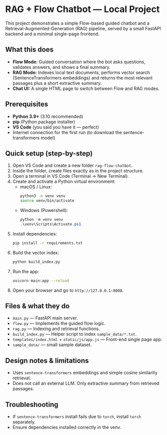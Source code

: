# RAG + Flow Chatbot — Local Project
This project demonstrates a simple Flow-based guided chatbot and a Retrieval-Augmented-Generation (RAG) pipeline, served by a small FastAPI backend and a minimal single-page frontend.

## What this does
- **Flow Mode:** Guided conversation where the bot asks questions, validates answers, and shows a final summary.
- **RAG Mode:** Indexes local text documents, performs vector search (SentenceTransformers embeddings) and returns the most relevant passages plus a short extractive summary.
- **Chat UI:** A single HTML page to switch between Flow and RAG modes.

## Prerequisites
- **Python 3.9+** (3.10 recommended)
- **pip** (Python package installer)
- **VS Code** (you said you have it — perfect)
- Internet connection for the first run (to download the sentence-transformers model)

## Quick setup (step-by-step)
1. Open VS Code and create a new folder `rag-flow-chatbot`.
2. Inside the folder, create files exactly as in the project structure.
3. Open a terminal in VS Code (Terminal → New Terminal).
4. Create and activate a Python virtual environment:
   - macOS / Linux:
     ```bash
     python3 -m venv venv
     source venv/bin/activate
     ```
   - Windows (Powershell):
     ```powershell
     python -m venv venv
     .\venv\Scripts\Activate.ps1
     ```
5. Install dependencies:
   ```bash
   pip install -r requirements.txt
   ```
6. Build the vector index:
   ```bash
   python build_index.py
   ```
7. Run the app:
   ```bash
   uvicorn main:app --reload
   ```
8. Open your browser and go to `http://127.0.0.1:8000`.

## Files & what they do
- `main.py` — FastAPI main server.
- `flow.py` — Implements the guided flow logic.
- `rag.py` — Indexing and retrieval functions.
- `build_index.py` — Helper script to index `sample_data/*.txt`.
- `templates/index.html` + `static/js/app.js` — Front-end single page app.
- `sample_data/` — small sample dataset.

## Design notes & limitations
- Uses `sentence-transformers` embeddings and simple cosine similarity retrieval.
- Does not call an external LLM. Only extractive summary from retrieved passages.

## Troubleshooting
- If `sentence-transformers` install fails due to `torch`, install `torch` separately.
- Ensure dependencies installed correctly in the venv.
